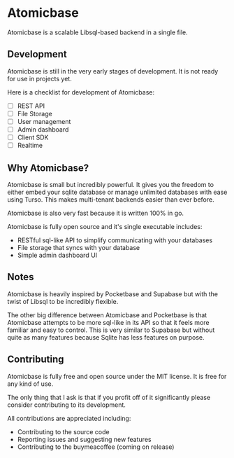 # Atomicbase

Atomicbase is a scalable Libsql-based backend in a single file.

## Development

Atomicbase is still in the very early stages of development. It is not ready for use in projects yet.

Here is a checklist for development of Atomicbase:
- [ ] REST API
- [ ] File Storage
- [ ] User management
- [ ] Admin dashboard
- [ ] Client SDK
- [ ] Realtime

## Why Atomicbase?

Atomicbase is small but incredibly powerful. It gives you the freedom to either embed your sqlite database or manage unlimited databases with ease using Turso. This makes multi-tenant backends easier than ever before.

Atomicbase is also very fast because it is written 100% in go.

Atomicbase is fully open source and it's single executable includes:
- RESTful sql-like API to simplify communicating with your databases
- File storage that syncs with your database
- Simple admin dashboard UI

## Notes

Atomicbase is heavily inspired by Pocketbase and Supabase but with the twist of Libsql to be incredibly flexible. 

The other big difference between Atomicbase and Pocketbase is that Atomicbase attempts to be more sql-like in its API so that it feels more familiar and easy to control. This is very similar to Supabase but without quite as many features because Sqlite has less features on purpose.

## Contributing

Atomicbase is fully free and open source under the MIT license. It is free for any kind of use.

The only thing that I ask is that if you profit off of it significantly please consider contributing to its development.

All contributions are appreciated including:
- Contributing to the source code
- Reporting issues and suggesting new features
- Contributing to the buymeacoffee (coming on release)